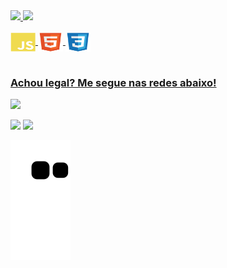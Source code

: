  <div>
  <a href="https://github.com/Glauu">
  <img height="180em" src="https://github-readme-stats.vercel.app/api?username=Glauu&show_icons=true&theme=tokyonight&include_all_commits=true&count_private=true"/>
  <img height="180em" src="https://github-readme-stats.vercel.app/api/top-langs/?username=Glauu&layout=compact&langs_count=6&theme=city_lights"/>
</div>
<div style="display: inline_block"><br>
  <img align="center" alt="Js" height="30" width="40" src="https://raw.githubusercontent.com/devicons/devicon/master/icons/javascript/javascript-plain.svg ">
  <img align="center" alt="HTML" height="30" width="40" src="https://raw.githubusercontent.com/devicons/devicon/master/icons/html5/html5-original.svg ">
  <img align="center" alt="CSS" height="30" width="40" src="https://raw.githubusercontent.com/devicons/devicon/master/icons/css3/css3-original.svg ">
</div>
 
 <br>
 
  ###  Achou legal? Me segue nas redes abaixo!
 
<div>
  <a href="https://instagram.com/invites/contact/?i=mvtbsswc7e2w&utm_content=z13lcg" target="_blank"><img src="https://img.shields.io/badge/-Instagram-%23E4405F?style=for-the- badge&logo=instagram&logoColor=white" target="_blank"></a>

  <a href = "mailto:gcelestinodasilva@gmail.com"><img src="https://img.shields.io/badge/-Gmail-%23333?style=for-the-badge&logo=gmail&logoColor=white" destino ="_blank"></a>
  <a href="https://www.linkedin.com/in/glaucy-silva-546974134" target="_blank"><img src="https://img.shields.io/badge/-LinkedIn-%230077B5?style= for-the-badge&logo=linkedin&logoColor=white" target="_blank"></a>
 
  ![Animação de cobra](https://github.com/Glauu/Glauu/blob/output/github-contribution-grid-snake.svg)

</div>

